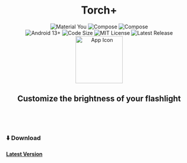 <div align="center">
    <h1>Torch+</h1>
    <img src="https://img.shields.io/badge/Material%20You-efc6bf?style=flat&logo=material%20design&logoColor=black" alt="Material You">
    <img src="https://img.shields.io/badge/Kotlin-af26f2?logo=kotlin&style=flat&logoColor=white" alt="Compose">
    <img src="https://img.shields.io/badge/Jetpack%20Compose-4285F4?logo=jetpack%20compose&style=flat&logoColor=white" alt="Compose">
    <br/>
    <img src="https://img.shields.io/badge/Android->=13-3DDC84?logo=android" alt="Android 13+">
    <img src="https://img.shields.io/github/languages/code-size/bennett-sh/torchplus" alt="Code Size">
    <img src="https://img.shields.io/badge/license-MIT-green" alt="MIT License">
    <img src="https://img.shields.io/github/v/release/bennett-sh/torchplus" alt="Latest Release"><br/>
    <img src="https://user-images.githubusercontent.com/110846042/184550369-008500ee-8802-43ec-9b2a-87bdd5363997.png" alt="App Icon" width=128>
<h2>Customize the brightness of your flashlight<br/><br/></h2>
</div><br/>

<h3>⬇️ Download</h3>

#### [<span color="#00a6ed"> Latest Version</span>](https://github.com/bennett-sh/TorchPlus/releases/latest)
